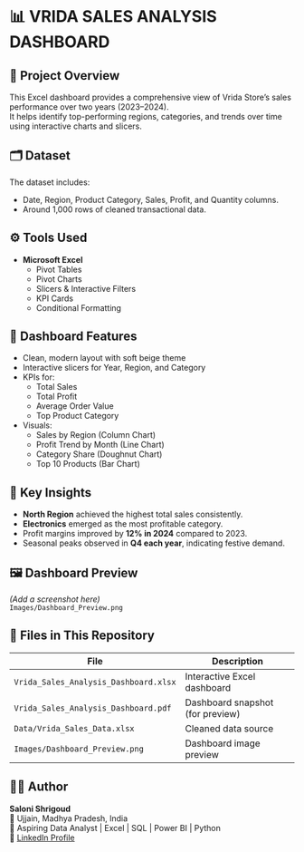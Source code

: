 # 📊 VRIDA SALES ANALYSIS DASHBOARD

## 🧠 Project Overview
This Excel dashboard provides a comprehensive view of Vrida Store’s sales performance over two years (2023–2024).  
It helps identify top-performing regions, categories, and trends over time using interactive charts and slicers.

## 🗂️ Dataset
The dataset includes:
- Date, Region, Product Category, Sales, Profit, and Quantity columns.  
- Around 1,000 rows of cleaned transactional data.

## ⚙️ Tools Used
- **Microsoft Excel**
  - Pivot Tables
  - Pivot Charts
  - Slicers & Interactive Filters
  - KPI Cards
  - Conditional Formatting

## 🎨 Dashboard Features
- Clean, modern layout with soft beige theme  
- Interactive slicers for Year, Region, and Category  
- KPIs for:
  - Total Sales  
  - Total Profit  
  - Average Order Value  
  - Top Product Category  
- Visuals:
  - Sales by Region (Column Chart)  
  - Profit Trend by Month (Line Chart)  
  - Category Share (Doughnut Chart)  
  - Top 10 Products (Bar Chart)

## 🧩 Key Insights
- **North Region** achieved the highest total sales consistently.  
- **Electronics** emerged as the most profitable category.  
- Profit margins improved by **12% in 2024** compared to 2023.  
- Seasonal peaks observed in **Q4 each year**, indicating festive demand.

## 🖼️ Dashboard Preview
*(Add a screenshot here)*  
`Images/Dashboard_Preview.png`

## 📁 Files in This Repository
| File | Description |
|------|--------------|
| `Vrida_Sales_Analysis_Dashboard.xlsx` | Interactive Excel dashboard |
| `Vrida_Sales_Analysis_Dashboard.pdf` | Dashboard snapshot (for preview) |
| `Data/Vrida_Sales_Data.xlsx` | Cleaned data source |
| `Images/Dashboard_Preview.png` | Dashboard image preview |

## 👩‍💻 Author
**Saloni Shrigoud**  
📍 Ujjain, Madhya Pradesh, India  
💼 Aspiring Data Analyst | Excel | SQL | Power BI | Python  
🔗 [LinkedIn Profile](https://www.linkedin.com/)
